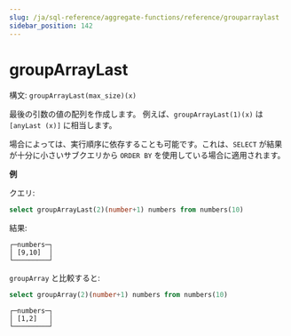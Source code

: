 ```yaml
---
slug: /ja/sql-reference/aggregate-functions/reference/grouparraylast
sidebar_position: 142
---
```


# groupArrayLast

構文: `groupArrayLast(max_size)(x)`

最後の引数の値の配列を作成します。
例えば、`groupArrayLast(1)(x)` は `[anyLast (x)]` に相当します。

場合によっては、実行順序に依存することも可能です。これは、`SELECT` が結果が十分に小さいサブクエリから `ORDER BY` を使用している場合に適用されます。

**例**

クエリ:

```sql
select groupArrayLast(2)(number+1) numbers from numbers(10)
```

結果:

```text
┌─numbers─┐
│ [9,10]  │
└─────────┘
```

`groupArray` と比較すると:

```sql
select groupArray(2)(number+1) numbers from numbers(10)
```

```text
┌─numbers─┐
│ [1,2]   │
└─────────┘
```
